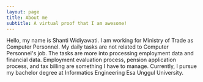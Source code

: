 ```yaml
---
layout: page
title: About me
subtitle: A virtual proof that I am awesome!
---
```


Hello, my name is Shanti Widiyawati. I am working for Ministry of Trade as Computer Personnel. My daily tasks are not related to Computer Personnel's job. The tasks are more into processing employment data and financial data. Employment evaluation process, pension application process, and tax billing are something I have to manage. Currently, I pursue my bachelor degree at Informatics Engineering Esa Unggul University.